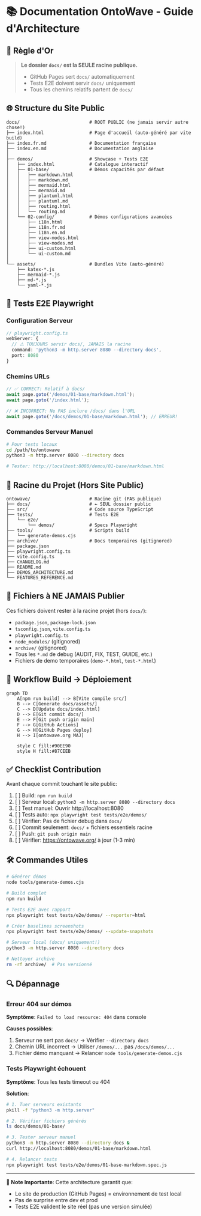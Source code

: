 # 📚 Documentation OntoWave - Guide d'Architecture

## 🎯 Règle d'Or

> **Le dossier `docs/` est la SEULE racine publique.**
> - GitHub Pages sert `docs/` automatiquement
> - Tests E2E doivent servir `docs/` uniquement
> - Tous les chemins relatifs partent de `docs/`

## 🌐 Structure du Site Public

```
docs/                          # ROOT PUBLIC (ne jamais servir autre chose!)
├── index.html                 # Page d'accueil (auto-généré par vite build)
├── index.fr.md                # Documentation française
├── index.en.md                # Documentation anglaise
│
├── demos/                     # Showcase + Tests E2E
│   ├── index.html             # Catalogue interactif
│   ├── 01-base/               # Démos capacités par défaut
│   │   ├── markdown.html
│   │   ├── markdown.md
│   │   ├── mermaid.html
│   │   ├── mermaid.md
│   │   ├── plantuml.html
│   │   ├── plantuml.md
│   │   ├── routing.html
│   │   └── routing.md
│   └── 02-config/             # Démos configurations avancées
│       ├── i18n.html
│       ├── i18n.fr.md
│       ├── i18n.en.md
│       ├── view-modes.html
│       ├── view-modes.md
│       ├── ui-custom.html
│       └── ui-custom.md
│
└── assets/                    # Bundles Vite (auto-généré)
    ├── katex-*.js
    ├── mermaid-*.js
    ├── md-*.js
    └── yaml-*.js
```

## 🧪 Tests E2E Playwright

### Configuration Serveur

```typescript
// playwright.config.ts
webServer: {
  // ⚠️ TOUJOURS servir docs/, JAMAIS la racine
  command: 'python3 -m http.server 8080 --directory docs',
  port: 8080
}
```

### Chemins URLs

```javascript
// ✅ CORRECT: Relatif à docs/
await page.goto('/demos/01-base/markdown.html');
await page.goto('/index.html');

// ❌ INCORRECT: Ne PAS inclure /docs/ dans l'URL
await page.goto('/docs/demos/01-base/markdown.html'); // ERREUR!
```

### Commandes Serveur Manuel

```bash
# Pour tests locaux
cd /path/to/ontowave
python3 -m http.server 8080 --directory docs

# Tester: http://localhost:8080/demos/01-base/markdown.html
```

## 📁 Racine du Projet (Hors Site Public)

```
ontowave/                      # Racine git (PAS publique)
├── docs/                      # ← SEUL dossier public
├── src/                       # Code source TypeScript
├── tests/                     # Tests E2E
│   └── e2e/
│       └── demos/             # Specs Playwright
├── tools/                     # Scripts build
│   └── generate-demos.cjs
├── archive/                   # Docs temporaires (gitignored)
├── package.json
├── playwright.config.ts
├── vite.config.ts
├── CHANGELOG.md
├── README.md
├── DEMOS_ARCHITECTURE.md
└── FEATURES_REFERENCE.md
```

## 🚫 Fichiers à NE JAMAIS Publier

Ces fichiers doivent rester à la racine projet (hors `docs/`):

- `package.json`, `package-lock.json`
- `tsconfig.json`, `vite.config.ts`
- `playwright.config.ts`
- `node_modules/` (gitignored)
- `archive/` (gitignored)
- Tous les `*.md` de debug (AUDIT, FIX, TEST, GUIDE, etc.)
- Fichiers de demo temporaires (`demo-*.html`, `test-*.html`)

## 🔄 Workflow Build → Déploiement

```mermaid
graph TD
    A[npm run build] --> B[Vite compile src/]
    B --> C[Generate docs/assets/]
    C --> D[Update docs/index.html]
    D --> E[Git commit docs/]
    E --> F[Git push origin main]
    F --> G[GitHub Actions]
    G --> H[GitHub Pages deploy]
    H --> I[ontowave.org MAJ]
    
    style C fill:#90EE90
    style H fill:#87CEEB
```

## ✅ Checklist Contribution

Avant chaque commit touchant le site public:

1. [ ] Build: `npm run build`
2. [ ] Serveur local: `python3 -m http.server 8080 --directory docs`
3. [ ] Test manuel: Ouvrir http://localhost:8080
4. [ ] Tests auto: `npx playwright test tests/e2e/demos/`
5. [ ] Vérifier: Pas de fichier debug dans `docs/`
6. [ ] Commit seulement: `docs/` + fichiers essentiels racine
7. [ ] Push: `git push origin main`
8. [ ] Vérifier: https://ontowave.org/ à jour (1-3 min)

## 🛠️ Commandes Utiles

```bash
# Générer démos
node tools/generate-demos.cjs

# Build complet
npm run build

# Tests E2E avec rapport
npx playwright test tests/e2e/demos/ --reporter=html

# Créer baselines screenshots
npx playwright test tests/e2e/demos/ --update-snapshots

# Serveur local (docs/ uniquement!)
python3 -m http.server 8080 --directory docs

# Nettoyer archive
rm -rf archive/  # Pas versionné
```

## 🔍 Dépannage

### Erreur 404 sur démos

**Symptôme**: `Failed to load resource: 404` dans console

**Causes possibles**:
1. Serveur ne sert pas `docs/` → Vérifier `--directory docs`
2. Chemin URL incorrect → Utiliser `/demos/...` pas `/docs/demos/...`
3. Fichier démo manquant → Relancer `node tools/generate-demos.cjs`

### Tests Playwright échouent

**Symptôme**: Tous les tests timeout ou 404

**Solution**:
```bash
# 1. Tuer serveurs existants
pkill -f "python3 -m http.server"

# 2. Vérifier fichiers générés
ls docs/demos/01-base/

# 3. Tester serveur manuel
python3 -m http.server 8080 --directory docs &
curl http://localhost:8080/demos/01-base/markdown.html

# 4. Relancer tests
npx playwright test tests/e2e/demos/01-base-markdown.spec.js
```

---

**📌 Note Importante**: Cette architecture garantit que:
- Le site de production (GitHub Pages) = environnement de test local
- Pas de surprise entre dev et prod
- Tests E2E valident le site réel (pas une version simulée)
